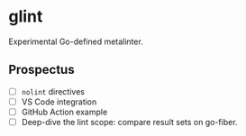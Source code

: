 # glint

Experimental Go-defined metalinter.

## Prospectus

- [ ] `nolint` directives
- [ ] VS Code integration
- [ ] GitHub Action example
- [ ] Deep-dive the lint scope: compare result sets on go-fiber.
